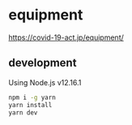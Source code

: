 # equipment

https://covid-19-act.jp/equipment/

## development

Using Node.js v12.16.1

```bash
npm i -g yarn
yarn install
yarn dev
```
